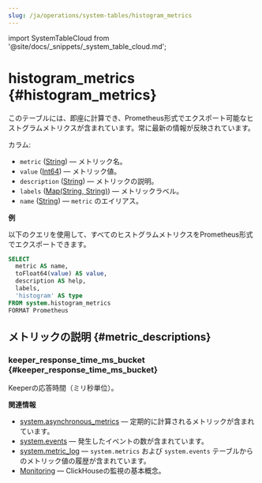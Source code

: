 ```yaml
---
slug: /ja/operations/system-tables/histogram_metrics
---
```

import SystemTableCloud from '@site/docs/_snippets/_system_table_cloud.md';

# histogram_metrics {#histogram_metrics}

<SystemTableCloud/>

このテーブルには、即座に計算でき、Prometheus形式でエクスポート可能なヒストグラムメトリクスが含まれています。常に最新の情報が反映されています。

カラム:

- `metric` ([String](../../sql-reference/data-types/string.md)) — メトリック名。
- `value` ([Int64](../../sql-reference/data-types/int-uint.md)) — メトリック値。
- `description` ([String](../../sql-reference/data-types/string.md)) — メトリックの説明。
- `labels` ([Map(String, String)](../../sql-reference/data-types/map.md)) — メトリックラベル。
- `name` ([String](../../sql-reference/data-types/string.md)) — `metric` のエイリアス。

**例**

以下のクエリを使用して、すべてのヒストグラムメトリクスをPrometheus形式でエクスポートできます。
``` sql
SELECT
  metric AS name,
  toFloat64(value) AS value,
  description AS help,
  labels,
  'histogram' AS type
FROM system.histogram_metrics
FORMAT Prometheus
```
## メトリックの説明 {#metric_descriptions}
### keeper_response_time_ms_bucket {#keeper_response_time_ms_bucket}
Keeperの応答時間（ミリ秒単位）。

**関連情報**
- [system.asynchronous_metrics](../../operations/system-tables/asynchronous_metrics.md#system_tables-asynchronous_metrics) — 定期的に計算されるメトリックが含まれています。
- [system.events](../../operations/system-tables/events.md#system_tables-events) — 発生したイベントの数が含まれています。
- [system.metric_log](../../operations/system-tables/metric_log.md#system_tables-metric_log) — `system.metrics` および `system.events` テーブルからのメトリック値の履歴が含まれています。
- [Monitoring](../../operations/monitoring.md) — ClickHouseの監視の基本概念。
